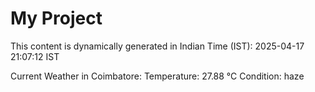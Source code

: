 # My Project

This content is dynamically generated in Indian Time (IST): 2025-04-17 21:07:12 IST


Current Weather in Coimbatore:
Temperature: 27.88 °C
Condition: haze
